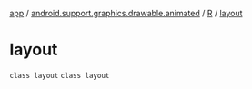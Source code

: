 [app](../../../index.md) / [android.support.graphics.drawable.animated](../../index.md) / [R](../index.md) / [layout](.)

# layout

`class layout`
`class layout`